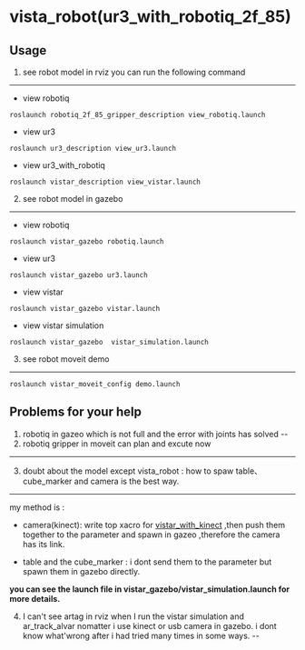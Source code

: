 # vista_robot(ur3_with_robotiq_2f_85)
## Usage
1.  see robot model in rviz you can run the following command
---
- view robotiq

```
roslaunch robotiq_2f_85_gripper_description view_robotiq.launch
```
- view ur3

```
roslaunch ur3_description view_ur3.launch
```
- view ur3_with_robotiq
```
roslaunch vistar_description view_vistar.launch 
```
2. see robot model in gazebo
---
- view robotiq
```
roslaunch vistar_gazebo robotiq.launch
```
- view ur3
```
roslaunch vistar_gazebo ur3.launch
```
- view vistar
```
roslaunch vistar_gazebo vistar.launch
```
- view vistar simulation
```
roslaunch vistar_gazebo  vistar_simulation.launch
```
3. see robot moveit demo
---
```
roslaunch vistar_moveit_config demo.launch
```
## Problems for your help
1. robotiq in gazeo which is not full and the error with joints has solved
--
2. robotiq gripper in moveit can plan and excute now
---
3. doubt about the model except vista_robot : how to spaw table、cube_marker and camera is the best way.
---
my method is : 

- camera(kinect): write top xacro for [vistar_with_kinect](./vistar_description/urdf/vistar_with_kinect.xacro) ,then push them together to the parameter and spawn in gazeo ,therefore
the camera has its link.

- table and the cube_marker : i dont send them to the parameter but spawn them in gazebo directly.

**you can see the launch file in vistar_gazebo/vistar_simulation.launch for more details.**

4. I can't see artag in rviz when I run the vistar simulation and ar_track_alvar  nomatter i use kinect or usb camera in gazebo. i dont know what'wrong after i had tried many times in some ways.
--
 
